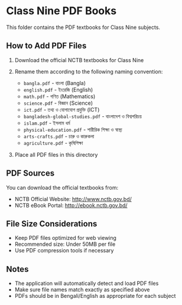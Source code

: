 # Class Nine PDF Books

This folder contains the PDF textbooks for Class Nine subjects.

## How to Add PDF Files

1. Download the official NCTB textbooks for Class Nine
2. Rename them according to the following naming convention:
   - `bangla.pdf` - বাংলা (Bangla)
   - `english.pdf` - ইংরেজি (English)
   - `math.pdf` - গণিত (Mathematics)
   - `science.pdf` - বিজ্ঞান (Science)
   - `ict.pdf` - তথ্য ও যোগাযোগ প্রযুক্তি (ICT)
   - `bangladesh-global-studies.pdf` - বাংলাদেশ ও বিশ্বপরিচয়
   - `islam.pdf` - ইসলাম ধর্ম
   - `physical-education.pdf` - শারীরিক শিক্ষা ও স্বাস্থ্য
   - `arts-crafts.pdf` - চারু ও কারুকলা
   - `agriculture.pdf` - কৃষিশিক্ষা

3. Place all PDF files in this directory

## PDF Sources

You can download the official textbooks from:
- NCTB Official Website: http://www.nctb.gov.bd/
- NCTB eBook Portal: http://ebook.nctb.gov.bd/

## File Size Considerations

- Keep PDF files optimized for web viewing
- Recommended size: Under 50MB per file
- Use PDF compression tools if necessary

## Notes

- The application will automatically detect and load PDF files
- Make sure file names match exactly as specified above
- PDFs should be in Bengali/English as appropriate for each subject